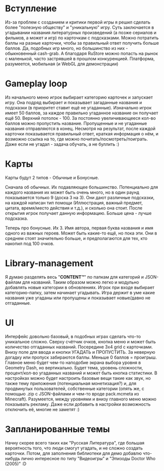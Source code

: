 # Вступление
Из-за проблем с созданием и критики первой игры я решил сделать более "полезную обществу" и "уникальную" игру. Суть заключается в угадывании названия литературных произведений (а позже сериалов и фильмов, а может и игр) по карточкам с подсказками. Можно потратить баллы на разные карточки, чтобы за правильный ответ получить больше баллов. Да, подобных игр много, но большинство из них - обыкновенный cash-grab. А благодаря RuStore можно попасть на рынок с маленькой, часто застрявшей в прошлом конкуренцией. Платформа, разумеется, мобильная (и WebGL для демонстрации)

# Gameplay loop
Из начального меню игрок выбирает категорию карточек и запускает игру. Она подряд выбирает и показывает загаданные названия и подсказки (в приоритет ставит ещё не угаданные). Изначально игрок имеет 50 баллов, за каждое правильно угаданное название он получает ещё 50. Верхний потолок - 100. За постоянно увеличивающееся кол-во баллов можно пропустить название. Пропущенные и не угаданные названия отправляются в конец. Несмотря на результат, после каждой карточки показывается правильный ответ, краткая информация о нём, и возможно ссылка на то, где можно почитать/посмотреть/поиграть. Даже если не угадал - задача обучать, а не буллить :)

# Карты 
Карты будут 2 типов - Обычные и Бонусные.

Сначала об обычных. Их подавляющее большинство. Потенциально для каждого названия их может быть очень много, но в один раунд показывается только 9 (доска 3 на 3). Они дают различные подсказки, на каждой написан тип помощи (Иллюстрация, важный предмет, цитата, время/место действия и т.д.), и сколько она стоит. После открытия игрок получает данную информацию. Больше цена - лучше подсказка.

Теперь про бонусные. Их 3. Имя автора, первая буква названия и имя одного из важных героев. Может быть какие-то ещё, но пока эти. Они в среднем стоят значительно больше, и предполагаются для тех, кто накопил под 100 очков.

# Library-management
Я думаю разделять весь "**CONTENT™**" по папкам для категорий и JSON-файлам для названий. Таким образом можно легко и модульно добавлять новые категории в обновлениях. Игрок при входе выбирает категорию-папку, затем начинает угадывать. Игра держит в уме какие названия уже угаданы или пропущены и показывает новые/давно не отгаданные.

# UI
Интерфейс довольно базовый, в подобных играх сделать что-то уникальное сложно. Сверху счётчик очков, кнопка меню и может быть количество отгаданных названий. Посередине 3x4 grid с карточками. Внизу поле для ввода и кнопки УГАДАТЬ и ПРОПУСТИТЬ. За неверную догадку или пропуск забираются баллы. Меньше 0 баллов = проигрыш. Главное меню будет чем-то наподобие экрана выбора уровня в Geometry Dash, но вертикально. Будет тема, уровень сложности, процент/кол-во угаданных названий и может быть кнопка статистики. В настройках можно будет настроить базовые вещи такие как звук, но также тему приложения (потенциальная монетизация?) и, для продвинутых пользователей, собственные категории (опять же, с помощью .zip с JSON-файлами и чем-то вроде pack.mcmeta из Minecraft). Разумеется, между уровнями и внизу главного меню можно показывать рекламу. Даже если добавить в настройки возможность отключить её, многие не заметят :)

# Запланированные темы
Начну скорее всего таких как "Русская Литература", где большая вероятность того, что люди смогут угадать, и не сложно создать карточки. Потом, для заполнения библиотеки для демо добавлю что-нибудь лично интересное по типу "Видеоигры" и "Эпизоды Doctor Who (2005)" :D